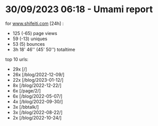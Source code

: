 # 30/09/2023 06:18 - Umami report
for www.shifeiti.com [24h] :

 - 125 (-65) page views
 - 59 (-13) uniques
 - 53 (5) bounces
 - 3h 18' 46'' (45' 50'') totaltime


top 10 urls:
 - 29x [/]
 - 26x [/blog/2022-12-09/]
 - 22x [/blog/2023-01-12/]
 - 8x [/blog/2022-12-22/]
 - 6x [/page/2/]
 - 6x [/blog/2022-05-07/]
 - 4x [/blog/2022-09-30/]
 - 3x [/bbtalk/]
 - 3x [/blog/2022-08-22/]
 - 2x [/blog/2022-10-24/]


